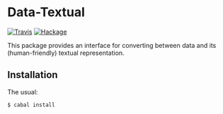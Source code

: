 Data-Textual
============

[![Travis](https://img.shields.io/travis/mvv/data-textual/master.svg)](https://travis-ci.org/mvv/data-textual) [![Hackage](https://img.shields.io/hackage/v/data-textual.svg)](http://hackage.haskell.org/package/data-textual)

This package provides an interface for converting between data and its
(human-friendly) textual representation.

Installation
------------
The usual:

	$ cabal install

